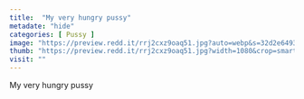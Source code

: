 ```yaml
---
title:  "My very hungry pussy"
metadate: "hide"
categories: [ Pussy ]
image: "https://preview.redd.it/rrj2cxz9oaq51.jpg?auto=webp&s=32d2e6493226d2d9c468d21bfac0d3e49da2f18c"
thumb: "https://preview.redd.it/rrj2cxz9oaq51.jpg?width=1080&crop=smart&auto=webp&s=8d0992d7c905b04377bfc5405e232229f0f46722"
visit: ""
---
```

My very hungry pussy
